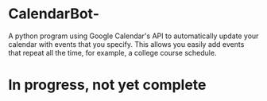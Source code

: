# CalendarBot-
A python program using Google Calendar's API to automatically update your calendar with events that you specify. This allows you easily add events that repeat all the time, for example, a college course schedule. 

# In progress, not yet complete 
